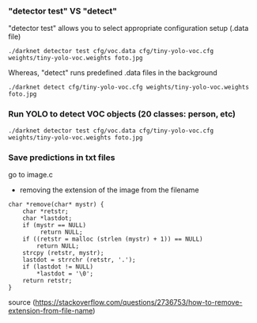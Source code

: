### "detector test" VS "detect" 

"detector test" allows you to select appropriate configuration setup (.data file)

``` 
./darknet detector test cfg/voc.data cfg/tiny-yolo-voc.cfg weights/tiny-yolo-voc.weights foto.jpg 
``` 

Whereas, "detect" runs predefined .data files in the background

```
./darknet detect cfg/tiny-yolo-voc.cfg weights/tiny-yolo-voc.weights foto.jpg 
```

### Run YOLO to detect VOC objects (20 classes: person, etc)

```
./darknet detector test cfg/voc.data cfg/tiny-yolo-voc.cfg weights/tiny-yolo-voc.weights foto.jpg 
```


### Save predictions in txt files

go to image.c

- removing the extension of the image from the filename
```
char *remove(char* mystr) {
    char *retstr;
    char *lastdot;
    if (mystr == NULL)
         return NULL;
    if ((retstr = malloc (strlen (mystr) + 1)) == NULL)
        return NULL;
    strcpy (retstr, mystr);
    lastdot = strrchr (retstr, '.');
    if (lastdot != NULL)
        *lastdot = '\0';
    return retstr;
}
```
source (https://stackoverflow.com/questions/2736753/how-to-remove-extension-from-file-name)
